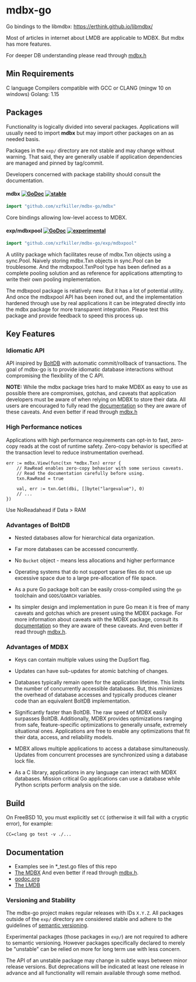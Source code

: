 # mdbx-go

Go bindings to the libmdbx: https://erthink.github.io/libmdbx/

Most of articles in internet about LMDB are applicable to MDBX. But mdbx has more features.

For deeper DB understanding please read through [mdbx.h](https://github.com/erthink/libmdbx/blob/master/mdbx.h)

## Min Requirements

C language Compilers compatible with GCC or CLANG (mingw 10 on windows)
Golang: 1.15

## Packages

Functionality is logically divided into several packages. Applications will usually need to import **mdbx** but may
import other packages on an as needed basis.

Packages in the `exp/` directory are not stable and may change without warning. That said, they are generally usable if
application dependencies are managed and pinned by tag/commit.

Developers concerned with package stability should consult the documentation.

#### mdbx [![GoDoc](https://godoc.org/github.com/xzfkiller/mdbx-go/mdbx?status.svg)](https://godoc.org/github.com/github.com/xzfkiller/mdbx-go/mdbx) [![stable](https://img.shields.io/badge/stability-stable-brightgreen.svg)](#user-content-versioning-and-stability)

```go
import "github.com/xzfkiller/mdbx-go/mdbx"
```

Core bindings allowing low-level access to MDBX.

#### exp/mdbxpool [![GoDoc](https://godoc.org/github.com/xzfkiller/mdbx-go/mdbx/exp/mdbxpool?status.svg)](https://godoc.org/github.com/xzfkiller/mdbx-go/mdbx/exp/mdbxpool) [![experimental](https://img.shields.io/badge/stability-experimental-red.svg)](#user-content-versioning-and-stability)

```go
import "github.com/xzfkiller/mdbx-go/exp/mdbxpool"
```

A utility package which facilitates reuse of mdbx.Txn objects using a sync.Pool. Naively storing mdbx.Txn objects in
sync.Pool can be troublesome. And the mdbxpool.TxnPool type has been defined as a complete pooling solution and as
reference for applications attempting to write their own pooling implementation.

The mdbxpool package is relatively new. But it has a lot of potential utility. And once the mdbxpool API has been ironed
out, and the implementation hardened through use by real applications it can be integrated directly into the mdbx
package for more transparent integration. Please test this package and provide feedback to speed this process up.

## Key Features

### Idiomatic API

API inspired by [BoltDB](https://github.com/boltdb/bolt) with automatic commit/rollback of transactions. The goal of
mdbx-go is to provide idiomatic database interactions without compromising the flexibility of the C API.

**NOTE:** While the mdbx package tries hard to make MDBX as easy to use as possible there are compromises, gotchas, and
caveats that application developers must be aware of when relying on MDBX to store their data. All users are encouraged
to fully read the [documentation](https://erthink.github.io/libmdbx/) so they are aware of these caveats. And even
better if read through [mdbx.h](https://github.com/erthink/libmdbx/blob/master/mdbx.h)

### High Performance notices

Applications with high performance requirements can opt-in to fast, zero-copy reads at the cost of runtime safety.
Zero-copy behavior is specified at the transaction level to reduce instrumentation overhead.

```
err := mdbx.View(func(txn *mdbx.Txn) error {
    // RawRead enables zero-copy behavior with some serious caveats.
    // Read the documentation carefully before using.
    txn.RawRead = true

    val, err := txn.Get(dbi, []byte("largevalue"), 0)
    // ...
})
```

Use NoReadahead if Data > RAM

### Advantages of BoltDB

- Nested databases allow for hierarchical data organization.

- Far more databases can be accessed concurrently.

- No `Bucket` object - means less allocations and higher performance

- Operating systems that do not support sparse files do not use up excessive space due to a large pre-allocation of file
  space.

- As a pure Go package bolt can be easily cross-compiled using the `go`
  toolchain and `GOOS`/`GOARCH` variables.

- Its simpler design and implementation in pure Go mean it is free of many caveats and gotchas which are present using
  the MDBX package. For more information about caveats with the MDBX package, consult its
  [documentation](https://erthink.github.io/libmdbx/) so they are aware of these caveats. And even better if read
  through [mdbx.h](https://github.com/erthink/libmdbx/blob/master/mdbx.h).

### Advantages of MDBX

- Keys can contain multiple values using the DupSort flag.

- Updates can have sub-updates for atomic batching of changes.

- Databases typically remain open for the application lifetime. This limits the number of concurrently accessible
  databases. But, this minimizes the overhead of database accesses and typically produces cleaner code than an
  equivalent BoltDB implementation.

- Significantly faster than BoltDB. The raw speed of MDBX easily surpasses BoltDB. Additionally, MDBX provides
  optimizations ranging from safe, feature-specific optimizations to generally unsafe, extremely situational ones.
  Applications are free to enable any optimizations that fit their data, access, and reliability models.

- MDBX allows multiple applications to access a database simultaneously. Updates from concurrent processes are
  synchronized using a database lock file.

- As a C library, applications in any language can interact with MDBX databases. Mission critical Go applications can
  use a database while Python scripts perform analysis on the side.

## Build

On FreeBSD 10, you must explicitly set `CC` (otherwise it will fail with a cryptic error), for example:

    CC=clang go test -v ./...

## Documentation

- Examples see in *_test.go files of this repo
- [The MDBX](https://erthink.github.io/libmdbx/) And even better if read
  through [mdbx.h](https://github.com/erthink/libmdbx/blob/master/mdbx.h).
- [godoc.org](https://godoc.org/github.com/xzfkiller/mdbx-go)
- [The LMDB](http://symas.com/mdb/)

### Versioning and Stability

The mdbx-go project makes regular releases with IDs `X.Y.Z`. All packages outside of the `exp/` directory are considered
stable and adhere to the guidelines of [semantic versioning](http://semver.org/).

Experimental packages (those packages in `exp/`) are not required to adhere to semantic versioning. However packages
specifically declared to merely be
"unstable" can be relied on more for long term use with less concern.

The API of an unstable package may change in subtle ways between minor release versions. But deprecations will be
indicated at least one release in advance and all functionality will remain available through some method.
